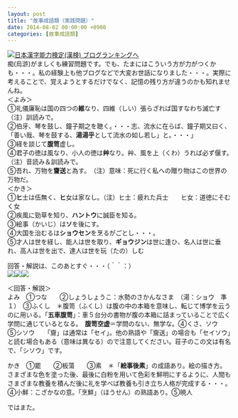 ```yaml
---
layout: post
title: "故事成語類（実践問題）"
date: 2014-08-02 00:00:00 +0900
categories: [故事成語類]
---
```


[![](/syuusyuu9701/assets/images/故事成語類（実践問題）-br_c_3028_1.gif)](http://blog.with2.net/link.php?1659096:3028 "日本漢字能力検定(漢検) ブログランキングへ")[日本漢字能力検定(漢検) ブログランキングへ](http://blog.with2.net/link.php?1659096:3028)  
痴(烏滸)がましくも練習問題です。でも、たまにはこういう方が力がつくかも・・・。私の経験上も他ブログなどで大変お世話になりました・・・。実際に考えることで、覚えようとするだけでなく、記憶の残り方が違うのかも知れませんね。  
＜よみ＞  
①礼儀廉恥は国の四つの**維**なり、四維（しい）張らざれば国すなわち滅亡す　　（注）訓読みで。  
②伯牙、琴を鼓し、鐘子期之を聴く。・・・志、流水に在らば、鐘子期又曰く、「善い哉、琴を鼓する、**湯湯乎**として流水の如し若し」と。・・・」  
③経を談じて**腹笥**虚し。  
④君子の徳は風なり、小人の徳は**艸**なり。艸、風を上（くわ）うれば必ず偃す。　（注）音読み＆訓読みで。  
⑤吾れ、万物を**齎送**と為す。　（注）意味：死に行く私への贈り物はこの世界の万物だ。  
＜かき＞  
①**ヒ**士は伍無く、**ヒ**女は家なし。（注）ヒ士：疲れた兵士　　ヒ女：道徳にそむく女  
②疾風に勁草を知り、**ハントウ**に誠臣を知る。  
③絵事（かいじ）は**ソ**を後にす。  
④大国を治むるは**ショウセン**を烹るがごとし・・・。  
⑤才人は世を経し、能人は世を取り、**ギョウジン**は世に逢ひ、名人は世に垂れ、高人は世を出で、達人は世を玩（たの）しむ  
  
回答・解説は、このあとすぐ・・・（＾＾：）  
![](https://blogimg.goo.ne.jp/user_image/2b/e1/6e01435efa508658452d7dc882d91b5b.jpg)![](https://blogimg.goo.ne.jp/user_image/08/6d/813fbdf9bbbe93503a9d2860d123b30c.jpg)![](https://blogimg.goo.ne.jp/user_image/25/19/2c3c23bf79f2789a261535808e33aac0.jpg)  
  
＜回答・解説＞  
よみ　①つな　　②しょうしょうこ：水勢のさかんなさま　（湯：ショウ　準１）　③ふくし　＊腹笥（ふくし）は腹の中の本箱を意味し、転じて博学を云うのに用いる。「**五車腹笥**」：車５台分の書物が腹の本箱に詰まっていることで広く学問に通じているとなる。　**腹笥空虚**＝学問のない、無学な。④くさ、ソウ　⑤シソウ　　「齎」は通常は「セイ」。他の熟語や「齎送」の場合も「セイソウ」と読む場合もある（意味は異なる）ので注意してください。荘子のこの文は有名で、「シソウ」です。  
  
かき　①罷　　②板蕩　　③素　＊「**絵事後素**」の成語あり。絵の描き方。さまざまな色を塗った後、最後に白粉を用いて色彩を鮮明にするように、人間もさまざまな教養を積んだ後に礼を学べば教養も引き立ち人格が完成する・・・。  
④小鮮：こざかなの意。「烹鮮」（ほうせん）の熟語あり。⑤暁人  
  
ではまた。  
  
  